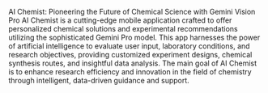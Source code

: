 AI Chemist: Pioneering the Future of Chemical Science with Gemini Vision Pro
AI Chemist is a cutting-edge mobile application crafted to offer personalized chemical solutions and experimental recommendations utilizing the sophisticated Gemini Pro model. This app harnesses the power of artificial intelligence to evaluate user input, laboratory conditions, and research objectives, providing customized experiment designs, chemical synthesis routes, and insightful data analysis. The main goal of AI Chemist is to enhance research efficiency and innovation in the field of chemistry through intelligent, data-driven guidance and support.
